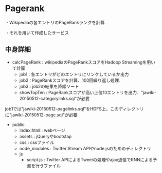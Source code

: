 # Pagerank

・Wikipediaの各エントリのPageRankランクを計算

・それを用いて作成したサービス

## 中身詳細
- calcPageRank : wikipediaのPageRankスコアをHadoop Streamingを用いて計算
	+ job1 : 各エントリがどのエントリにリンクしているか出力
	+ job2 : PageRankスコアを計算．100回繰り返し処理．
	+ job3 : job2の結果を降順ソート
	+ showTopTen : PageRankスコアが高い上位10エントリを出力．"jawiki-20150512-categorylinks.sql"が必要

job1では"jawiki-20150512-pagelinks.sql"をHDFS上，このディレクトリに"jawiki-20150512-page.sql"が必要


- public
	- index.html : webページ
	+ assets : jQueryやbootstap
	+ css : cssファイル
	+ node_modules : Twitter Stream APIやnode.jsのためのディレクトリ
	+ js
		- script.js : Twitter APIによるTweetの処理やajax通信でRNNによる予測を行うファイル
